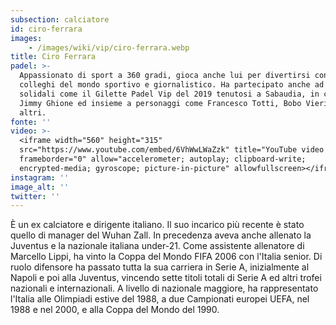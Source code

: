 ```yaml
---
subsection: calciatore
id: ciro-ferrara
images: 
    - /images/wiki/vip/ciro-ferrara.webp
title: Ciro Ferrara
padel: >-
  Appassionato di sport a 360 gradi, gioca anche lui per divertirsi con amici e
  colleghi del mondo sportivo e giornalistico. Ha partecipato anche ad eventi
  solidali come il Gilette Padel Vip del 2019 tenutosi a Sabaudia, in coppia con
  Jimmy Ghione ed insieme a personaggi come Francesco Totti, Bobo Vieri e tanti
  altri.
fonte: ''
video: >-
  <iframe width="560" height="315"
  src="https://www.youtube.com/embed/6VhWwLWaZzk" title="YouTube video player"
  frameborder="0" allow="accelerometer; autoplay; clipboard-write;
  encrypted-media; gyroscope; picture-in-picture" allowfullscreen></iframe>
instagram: ''
image_alt: ''
twitter: ''
---
```

È un ex calciatore e dirigente italiano. Il suo incarico più recente è stato quello di manager del Wuhan Zall. In precedenza aveva anche allenato la Juventus e la nazionale italiana under-21. Come assistente allenatore di Marcello Lippi, ha vinto la Coppa del Mondo FIFA 2006 con l'Italia senior. Di ruolo difensore ha passato tutta la sua carriera in Serie A, inizialmente al Napoli e poi alla Juventus, vincendo sette titoli totali di Serie A ed altri trofei nazionali e internazionali. A livello di nazionale maggiore, ha rappresentato l'Italia alle Olimpiadi estive del 1988, a due Campionati europei UEFA, nel 1988 e nel 2000, e alla Coppa del Mondo del 1990.
